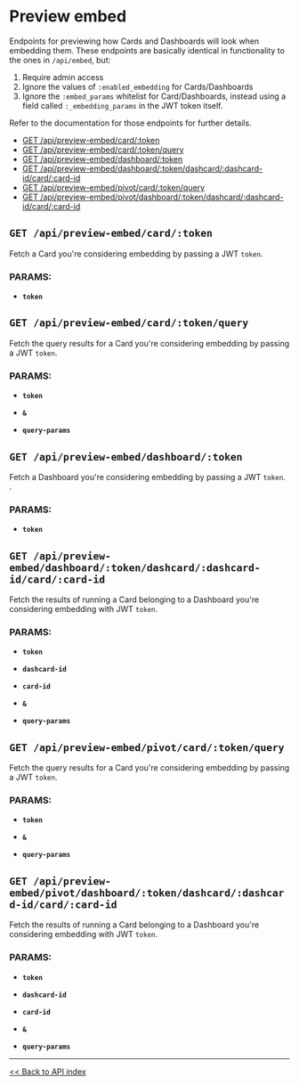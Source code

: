 # Preview embed

Endpoints for previewing how Cards and Dashboards will look when embedding them.
   These endpoints are basically identical in functionality to the ones in `/api/embed`, but:

   1.  Require admin access
   2.  Ignore the values of `:enabled_embedding` for Cards/Dashboards
   3.  Ignore the `:embed_params` whitelist for Card/Dashboards, instead using a field called `:_embedding_params` in
       the JWT token itself.

   Refer to the documentation for those endpoints for further details.

  - [GET /api/preview-embed/card/:token](#get-apipreview-embedcardtoken)
  - [GET /api/preview-embed/card/:token/query](#get-apipreview-embedcardtokenquery)
  - [GET /api/preview-embed/dashboard/:token](#get-apipreview-embeddashboardtoken)
  - [GET /api/preview-embed/dashboard/:token/dashcard/:dashcard-id/card/:card-id](#get-apipreview-embeddashboardtokendashcarddashcard-idcardcard-id)
  - [GET /api/preview-embed/pivot/card/:token/query](#get-apipreview-embedpivotcardtokenquery)
  - [GET /api/preview-embed/pivot/dashboard/:token/dashcard/:dashcard-id/card/:card-id](#get-apipreview-embedpivotdashboardtokendashcarddashcard-idcardcard-id)

## `GET /api/preview-embed/card/:token`

Fetch a Card you're considering embedding by passing a JWT `token`.

### PARAMS:

*  **`token`**

## `GET /api/preview-embed/card/:token/query`

Fetch the query results for a Card you're considering embedding by passing a JWT `token`.

### PARAMS:

*  **`token`** 

*  **`&`** 

*  **`query-params`**

## `GET /api/preview-embed/dashboard/:token`

Fetch a Dashboard you're considering embedding by passing a JWT `token`. .

### PARAMS:

*  **`token`**

## `GET /api/preview-embed/dashboard/:token/dashcard/:dashcard-id/card/:card-id`

Fetch the results of running a Card belonging to a Dashboard you're considering embedding with JWT `token`.

### PARAMS:

*  **`token`** 

*  **`dashcard-id`** 

*  **`card-id`** 

*  **`&`** 

*  **`query-params`**

## `GET /api/preview-embed/pivot/card/:token/query`

Fetch the query results for a Card you're considering embedding by passing a JWT `token`.

### PARAMS:

*  **`token`** 

*  **`&`** 

*  **`query-params`**

## `GET /api/preview-embed/pivot/dashboard/:token/dashcard/:dashcard-id/card/:card-id`

Fetch the results of running a Card belonging to a Dashboard you're considering embedding with JWT `token`.

### PARAMS:

*  **`token`** 

*  **`dashcard-id`** 

*  **`card-id`** 

*  **`&`** 

*  **`query-params`**

---

[<< Back to API index](../api-documentation.md)
